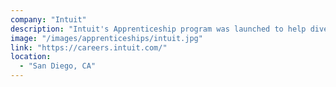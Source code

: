 ```yaml
---
company: "Intuit"
description: "Intuit's Apprenticeship program was launched to help diversify talent and create a pathway for those with untraditional backgrounds."
image: "/images/apprenticeships/intuit.jpg"
link: "https://careers.intuit.com/"
location:
  - "San Diego, CA"
---
```

